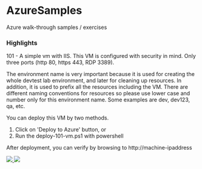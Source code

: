 # AzureSamples
Azure walk-through samples / exercises

### Highlights

101 - A simple vm with IIS. This VM is configured with security in mind. Only three ports (http 80, https 443, RDP 3389). 

The environment name is very important because it is used for creating the whole devtest lab environment, and later for cleaning up resources. In addition, it is used to prefix all the resources including the VM. There are different naming conventions for resources so please use lower case and number only for this environment name. Some examples are dev, dev123, qa, etc.

You can deploy this VM by two methods.
1. Click on 'Deploy to Azure' button, or
2. Run the deploy-101-vm.ps1 with powershell

After deployment, you can verify by browsing to http://machine-ipaddress

<a href="https://portal.azure.com/#create/Microsoft.Template/uri/https%3A%2F%2Fraw.githubusercontent.com%2FiJianHuang%2FAzureSamples%2Fmaster%2F101-ARM-VM-IIS%2Ftemplate-101-vm.json%0D%0A" target="_blank">
    <img src="http://azuredeploy.net/deploybutton.png"/>
</a>

<a href="http://armviz.io/#/?load=https%3A%2F%2Fraw.githubusercontent.com%2FiJianHuang%2FAzureSamples%2Fmaster%2F101-ARM-VM-IIS%2Ftemplate-101-vm.json%0D%0A" target="_blank">
    <img src="http://armviz.io/visualizebutton.png"/>
</a>

